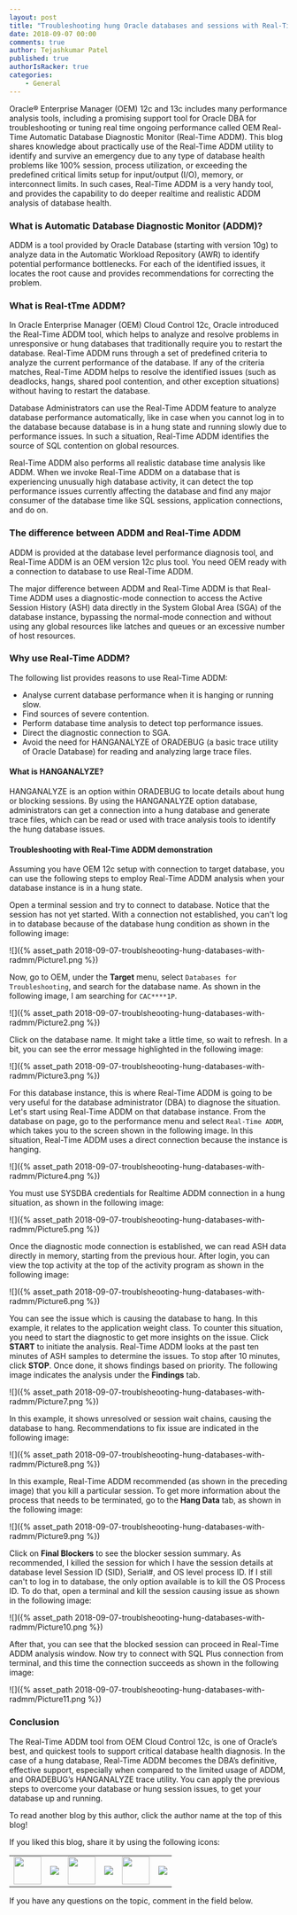 ```yaml
---
layout: post
title: "Troubleshooting hung Oracle databases and sessions with Real-Time ADDM"
date: 2018-09-07 00:00
comments: true
author: Tejashkumar Patel
published: true
authorIsRacker: true
categories:
    - General
---
```


Oracle&reg; Enterprise Manager (OEM) 12c and 13c includes many performance
analysis tools, including a promising support tool for Oracle DBA for
troubleshooting or tuning real time ongoing performance called OEM Real-Time
Automatic Database Diagnostic Monitor (Real-Time ADDM). This blog shares
knowledge about practically use of the Real-Time ADDM utility to identify and
survive an emergency due to any type of database health problems like 100%
session, process utilization, or exceeding the predefined critical limits setup
for input/output (I/O), memory, or interconnect limits. In such cases, Real-Time
ADDM is a very handy tool, and provides the capability to do deeper realtime and
realistic ADDM analysis of database health.

<!-- more -->

### What is Automatic Database Diagnostic Monitor (ADDM)?

ADDM is a tool provided by Oracle Database (starting with version 10g) to
analyze data in the Automatic Workload Repository (AWR) to identify potential
performance bottlenecks. For each of the identified issues, it locates the root
cause and provides recommendations for correcting the problem.

### What is Real-tTme ADDM?

In Oracle Enterprise Manager (OEM) Cloud Control 12c, Oracle introduced the
Real-Time ADDM tool, which helps to analyze and resolve problems in unresponsive
or hung databases that traditionally require you to restart the database.
Real-Time ADDM runs through a set of predefined criteria to analyze the current
performance of the database. If any of the criteria matches, Real-Time ADDM
helps to resolve the identified issues (such as deadlocks, hangs, shared pool
contention, and other exception situations) without having to restart the database.

Database Administrators can use the Real-Time ADDM feature to analyze database
performance automatically, like in case when you cannot log in to the database
because database is in a hung state and running slowly due to performance issues.
In such a situation, Real-Time ADDM identifies the source of SQL contention on
global resources.

Real-Time ADDM also performs all realistic database time analysis like ADDM.
When we invoke Real-Time ADDM on a database that is experiencing unusually high
database activity, it can detect the top performance issues currently affecting
the database and find any major consumer of the database time like SQL sessions,
application connections, and do on.

### The difference between ADDM and Real-Time ADDM

ADDM is provided at the database level performance diagnosis tool, and Real-Time
ADDM is an OEM version 12c plus tool. You need OEM ready with a connection to
database to use Real-Time ADDM.

The major difference between ADDM and Real-Time ADDM is that Real-Time ADDM uses
a diagnostic-mode connection to access the Active Session History (ASH) data
directly in the System Global Area (SGA) of the database instance, bypassing the
normal-mode connection and without using any global resources like latches and
queues or an excessive number of host resources.

### Why use Real-Time ADDM?

The following list provides reasons to use Real-Time ADDM:

-	Analyse current database performance when it is hanging or running slow.
-	Find sources of severe contention.
-	Perform database time analysis to detect top performance issues.
-	Direct the diagnostic connection to SGA.
-	Avoid the need for HANGANALYZE of ORADEBUG (a basic trace utility of Oracle
   Database) for reading and analyzing large trace files.

#### What is HANGANALYZE?

HANGANALYZE is an option within ORADEBUG to locate details about hung or blocking
sessions. By using the HANGANALYZE option database, administrators can get a
connection into a hung database and generate trace files, which can be read or
used with trace analysis tools to identify the hung database issues.

#### Troubleshooting with Real-Time ADDM demonstration

Assuming you have OEM 12c setup with connection to target database, you can use
the following steps to employ Real-Time ADDM analysis when your database instance
is in a hung state.

Open a terminal session and try to connect to database. Notice that the session
has not yet started. With a connection not established, you can't log in to
database because of the database hung condition as shown in the following image:

![]({% asset_path 2018-09-07-troublsheooting-hung-databases-with-radmm/Picture1.png %})

Now, go to OEM, under the **Target** menu, select `Databases for Troubleshooting`,
and search for the database name. As shown in the following image, I am searching
for `CAC****1P`.

![]({% asset_path 2018-09-07-troublsheooting-hung-databases-with-radmm/Picture2.png %})

Click on the database name. It might take a little time, so wait to refresh. In
a bit, you can see the error message highlighted in the following image:

![]({% asset_path 2018-09-07-troublsheooting-hung-databases-with-radmm/Picture3.png %})

For this database instance, this is where Real-Time ADDM is going to be very
useful for the database administrator (DBA) to diagnose the situation. Let's
start using Real-Time ADDM on that database instance. From the database on page,
go to the performance menu and select `Real-Time ADDM`, which takes you to the
screen shown in the following image. In this situation, Real-Time ADDM uses a
direct connection because the instance is hanging.

![]({% asset_path 2018-09-07-troublsheooting-hung-databases-with-radmm/Picture4.png %})

You must use SYSDBA credentials for Realtime ADDM connection in a hung situation,
as shown in the following image:

![]({% asset_path 2018-09-07-troublsheooting-hung-databases-with-radmm/Picture5.png %})


Once the diagnostic mode connection is established, we can read ASH data directly
in memory, starting from the previous hour. After login, you can view the top
activity at the top of the activity program as shown in the following image:

![]({% asset_path 2018-09-07-troublsheooting-hung-databases-with-radmm/Picture6.png %})

You can see the issue which is causing the database to hang. In this example,
it relates to the application weight class. To counter this situation, you need
to start the diagnostic to get more insights on the issue. Click **START** to
initiate the analysis. Real-Time ADDM looks at the past ten minutes of ASH
samples to determine the issues. To stop after 10 minutes, click **STOP**. Once
done, it shows findings based on priority. The following image indicates the
analysis under the **Findings** tab.

![]({% asset_path 2018-09-07-troublsheooting-hung-databases-with-radmm/Picture7.png %})

In this example, it shows unresolved or session wait chains, causing the database
to hang. Recommendations to fix issue are indicated in the following image:

![]({% asset_path 2018-09-07-troublsheooting-hung-databases-with-radmm/Picture8.png %})

In this example, Real-Time ADDM recommended (as shown in the preceding image)
that you kill a particular session. To get more information about the process
that needs to be terminated, go to the **Hang Data** tab, as shown in the
following image:

![]({% asset_path 2018-09-07-troublsheooting-hung-databases-with-radmm/Picture9.png %})

Click on **Final Blockers** to see the blocker session summary. As recommended,
I killed the session for which I have the session details at database level
Session ID (SID), Serial#, and OS level process ID. If I still can't to log in
to database, the only option available is to kill the OS Process ID. To do that,
open a terminal and kill the session causing issue as shown in the following
image:

![]({% asset_path 2018-09-07-troublsheooting-hung-databases-with-radmm/Picture10.png %})

After that, you can see that the blocked session can proceed in Real-Time ADDM
analysis window. Now try to connect with SQL Plus connection from terminal, and
this time the connection succeeds as shown in the following image:

![]({% asset_path 2018-09-07-troublsheooting-hung-databases-with-radmm/Picture11.png %})

### Conclusion

The Real-Time ADDM tool from OEM Cloud Control 12c, is one of Oracle’s best,
and quickest tools to support critical database health diagnosis. In the case
of a hung database, Real-Time ADDM becomes the DBA’s definitive, effective
support, especially when compared to the limited usage of ADDM, and ORADEBUG’s
HANGANALYZE trace utility. You can apply the previous steps to overcome your
database or hung session issues, to get your database up and running.

To read another blog by this author, click the author name at the top of this
blog!

<table>
  <tr>If you liked this blog, share it by using the following icons:</tr>
  <tr>
   <td>
       <img src="{% asset_path line-tile.png %}" width=50 >
    </td>
    <td>
      <a href="https://twitter.com/home?status=https%3A//developer.rackspace.com/blog/applications-monitoring-creating-a-smoother-financial-close/">
        <img src="{% asset_path shareT.png %}">
      </a>
    </td>
    <td>
       <img src="{% asset_path line-tile.png %}" width=50 >
    </td>
    <td>
      <a href="https://www.facebook.com/sharer/sharer.php?u=https%3A//developer.rackspace.com/blog/applications-monitoring-creating-a-smoother-financial-close/">
        <img src="{% asset_path shareFB.png %}">
      </a>
    </td>
    <td>
       <img src="{% asset_path line-tile.png %}" width=50 >
    </td>
    <td>
      <a href="https://www.linkedin.com/shareArticle?mini=true&url=https%3A//developer.rackspace.com/blog/applications-monitoring-creating-a-smoother-financial-close&summary=&source=">
        <img src="{% asset_path shareL.png %}">
      </a>
    </td>
  </tr>
</table>

If you have any questions on the topic, comment in the field below.
